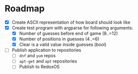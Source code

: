 # Roadmap

- [x] Create ASCII representation of how board should look like
- [x] Create test program with argparse for following arguments:
  - [x] Number of guesses before end of game (8..=12)
  - [x] Number of positions in guesses (4..=6)
  - [x] Clear is a valid value inside guesses (bool)
- [ ] Publish application to repositories
  - [ ] `dnf` and `yum` repos
  - [ ] `apt-get` and `apt` repositories
  - [ ] Publish to RedoxOS
